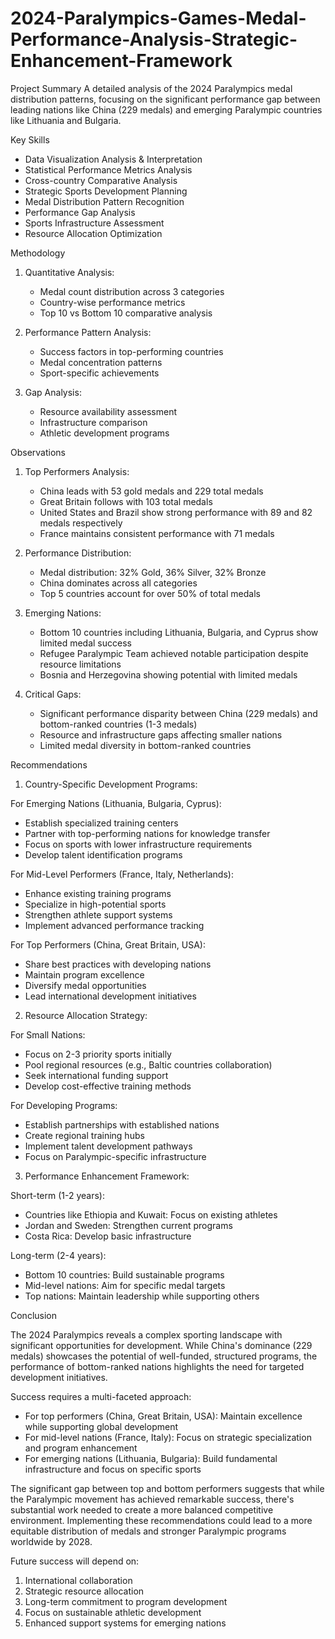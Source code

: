 # 2024-Paralympics-Games-Medal-Performance-Analysis-Strategic-Enhancement-Framework
Project Summary A detailed analysis of the 2024 Paralympics medal distribution patterns, focusing on the significant performance gap between leading nations like China (229 medals) and emerging Paralympic countries like Lithuania and Bulgaria. 


Key Skills

- Data Visualization Analysis & Interpretation
- Statistical Performance Metrics Analysis
- Cross-country Comparative Analysis
- Strategic Sports Development Planning
- Medal Distribution Pattern Recognition
- Performance Gap Analysis
- Sports Infrastructure Assessment
- Resource Allocation Optimization

Methodology

1. Quantitative Analysis:
   - Medal count distribution across 3 categories
   - Country-wise performance metrics
   - Top 10 vs Bottom 10 comparative analysis
   
2. Performance Pattern Analysis:
   - Success factors in top-performing countries
   - Medal concentration patterns
   - Sport-specific achievements
   
3. Gap Analysis:
   - Resource availability assessment
   - Infrastructure comparison
   - Athletic development programs

Observations

1. Top Performers Analysis:
   - China leads with 53 gold medals and 229 total medals
   - Great Britain follows with 103 total medals
   - United States and Brazil show strong performance with 89 and 82 medals respectively
   - France maintains consistent performance with 71 medals

2. Performance Distribution:
   - Medal distribution: 32% Gold, 36% Silver, 32% Bronze
   - China dominates across all categories
   - Top 5 countries account for over 50% of total medals

3. Emerging Nations:
   - Bottom 10 countries including Lithuania, Bulgaria, and Cyprus show limited medal success
   - Refugee Paralympic Team achieved notable participation despite resource limitations
   - Bosnia and Herzegovina showing potential with limited medals

4. Critical Gaps:
   - Significant performance disparity between China (229 medals) and bottom-ranked countries (1-3 medals)
   - Resource and infrastructure gaps affecting smaller nations
   - Limited medal diversity in bottom-ranked countries

Recommendations


1. Country-Specific Development Programs:

For Emerging Nations (Lithuania, Bulgaria, Cyprus):
   - Establish specialized training centers
   - Partner with top-performing nations for knowledge transfer
   - Focus on sports with lower infrastructure requirements
   - Develop talent identification programs

For Mid-Level Performers (France, Italy, Netherlands):
   - Enhance existing training programs
   - Specialize in high-potential sports
   - Strengthen athlete support systems
   - Implement advanced performance tracking

For Top Performers (China, Great Britain, USA):
   - Share best practices with developing nations
   - Maintain program excellence
   - Diversify medal opportunities
   - Lead international development initiatives

2. Resource Allocation Strategy:

For Small Nations:
   - Focus on 2-3 priority sports initially
   - Pool regional resources (e.g., Baltic countries collaboration)
   - Seek international funding support
   - Develop cost-effective training methods

For Developing Programs:
   - Establish partnerships with established nations
   - Create regional training hubs
   - Implement talent development pathways
   - Focus on Paralympic-specific infrastructure

3. Performance Enhancement Framework:

Short-term (1-2 years):
   - Countries like Ethiopia and Kuwait: Focus on existing athletes
   - Jordan and Sweden: Strengthen current programs
   - Costa Rica: Develop basic infrastructure

Long-term (2-4 years):
   - Bottom 10 countries: Build sustainable programs
   - Mid-level nations: Aim for specific medal targets
   - Top nations: Maintain leadership while supporting others

Conclusion

The 2024 Paralympics reveals a complex sporting landscape with significant opportunities for development. While China's dominance (229 medals) showcases the potential of well-funded, structured programs, the performance of bottom-ranked nations highlights the need for targeted development initiatives.

Success requires a multi-faceted approach:
- For top performers (China, Great Britain, USA): Maintain excellence while supporting global development
- For mid-level nations (France, Italy): Focus on strategic specialization and program enhancement
- For emerging nations (Lithuania, Bulgaria): Build fundamental infrastructure and focus on specific sports

The significant gap between top and bottom performers suggests that while the Paralympic movement has achieved remarkable success, there's substantial work needed to create a more balanced competitive environment. Implementing these recommendations could lead to a more equitable distribution of medals and stronger Paralympic programs worldwide by 2028.

Future success will depend on:

1. International collaboration
2. Strategic resource allocation
3. Long-term commitment to program development
4. Focus on sustainable athletic development
5. Enhanced support systems for emerging nations
